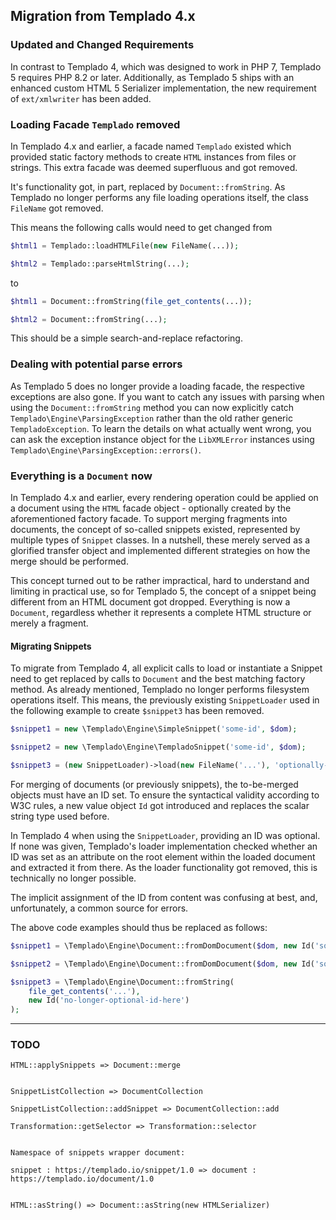 ## Migration from Templado 4.x

### Updated and Changed Requirements

In contrast to Templado 4, which was designed to work in PHP 7, Templado 5 requires PHP 8.2 or later. Additionally, as Templado 5 ships with an enhanced custom HTML 5 Serializer implementation, the new requirement of `ext/xmlwriter` has been added.

### Loading Facade `Templado` removed

In Templado 4.x and earlier, a facade named `Templado` existed which provided static factory methods to create `HTML` instances from files or strings. This extra facade was deemed superfluous and got removed.

It's functionality got, in part, replaced by `Document::fromString`. As Templado no longer performs any file loading operations itself, the class `FileName` got removed.

This means the following calls would need to get changed from

```php
$html1 = Templado::loadHTMLFile(new FileName(...));

$html2 = Templado::parseHtmlString(...);
```

to

```php
$html1 = Document::fromString(file_get_contents(...));

$html2 = Document::fromString(...);
```

This should be a simple search-and-replace refactoring.

### Dealing with potential parse errors

As Templado 5 does no longer provide a loading facade, the respective exceptions are also gone. If you want to catch any issues with parsing when using the `Document::fromString` method you can now explicitly catch `Templado\Engine\ParsingException` rather than the old rather generic `TempladoException`. To learn the details on what actually went wrong, you can ask the exception instance object for the `LibXMLError` instances using `Templado\Engine\ParsingException::errors()`.


### Everything is a `Document` now

In Templado 4.x and earlier, every rendering operation could be applied on a document using the `HTML` facade object - optionally created by the aforementioned factory facade. To support merging fragments into documents, the concept of so-called snippets existed, represented by multiple types of `Snippet` classes. In a nutshell, these merely served as a glorified transfer object and implemented different strategies on how the merge should be performed.

This concept turned out to be rather impractical, hard to understand and limiting in practical use, so for Templado 5, the concept of a snippet being different from an HTML document got dropped. Everything is now a `Document`, regardless whether it represents a complete HTML structure or merely a fragment.

#### Migrating Snippets

To migrate from Templado 4, all explicit calls to load or instantiate a Snippet need to get replaced by calls to `Document` and the best matching factory method. As already mentioned, Templado no longer performs filesystem operations itself. This means, the previously existing `SnippetLoader` used in the following example to create `$snippet3` has been removed.

```php
$snippet1 = new \Templado\Engine\SimpleSnippet('some-id', $dom);

$snippet2 = new \Templado\Engine\TempladoSnippet('some-id', $dom);

$snippet3 = (new SnippetLoader)->load(new FileName('...'), 'optionally-id-here');
```

For merging of documents (or previously snippets), the to-be-merged objects must have an ID set. To ensure the syntactical validity according to W3C rules, a new value object `Id` got introduced and replaces the scalar string type used before.

In Templado 4 when using the `SnippetLoader`, providing an ID was optional. If none was given, Templado's loader implementation checked whether an ID was set as an attribute on the root element within the loaded document and extracted it from there. 
As the loader functionality got removed, this is technically no longer possible.

The implicit assignment of the ID from content was confusing at best, and, unfortunately, a common source for errors. 

The above code examples should thus be replaced as follows:

```php
$snippet1 = \Templado\Engine\Document::fromDomDocument($dom, new Id('some-id'));

$snippet2 = \Templado\Engine\Document::fromDomDocument($dom, new Id('some-id'));

$snippet3 = \Templado\Engine\Document::fromString(
    file_get_contents('...'), 
    new Id('no-longer-optional-id-here')
);
```

---

### TODO

```
HTML::applySnippets => Document::merge


SnippetListCollection => DocumentCollection

SnippetListCollection::addSnippet => DocumentCollection::add

Transformation::getSelector => Transformation::selector


Namespace of snippets wrapper document:

snippet : https://templado.io/snippet/1.0 => document : https://templado.io/document/1.0


HTML::asString() => Document::asString(new HTMLSerializer)
```
